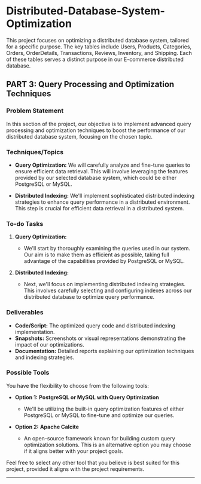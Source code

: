 # Distributed-Database-System-Optimization

This project focuses on optimizing a distributed database system, tailored for a specific purpose. The key tables include Users, Products, Categories, Orders, OrderDetails, Transactions, Reviews, Inventory, and Shipping. Each of these tables serves a distinct purpose in our E-commerce distributed database.

## PART 3: Query Processing and Optimization Techniques

### Problem Statement

In this section of the project, our objective is to implement advanced query processing and optimization techniques to boost the performance of our distributed database system, focusing on the chosen topic.

### Techniques/Topics

- **Query Optimization:** We will carefully analyze and fine-tune queries to ensure efficient data retrieval. This will involve leveraging the features provided by our selected database system, which could be either PostgreSQL or MySQL.

- **Distributed Indexing:** We'll implement sophisticated distributed indexing strategies to enhance query performance in a distributed environment. This step is crucial for efficient data retrieval in a distributed system.

### To-do Tasks

1. **Query Optimization:**
   - We'll start by thoroughly examining the queries used in our system. Our aim is to make them as efficient as possible, taking full advantage of the capabilities provided by PostgreSQL or MySQL.

2. **Distributed Indexing:**
   - Next, we'll focus on implementing distributed indexing strategies. This involves carefully selecting and configuring indexes across our distributed database to optimize query performance.

### Deliverables

- **Code/Script:** The optimized query code and distributed indexing implementation.
- **Snapshots:** Screenshots or visual representations demonstrating the impact of our optimizations.
- **Documentation:** Detailed reports explaining our optimization techniques and indexing strategies.

### Possible Tools

You have the flexibility to choose from the following tools:

- **Option 1:** **PostgreSQL or MySQL with Query Optimization**
   - We'll be utilizing the built-in query optimization features of either PostgreSQL or MySQL to fine-tune and optimize our queries.

- **Option 2:** **Apache Calcite**
   - An open-source framework known for building custom query optimization solutions. This is an alternative option you may choose if it aligns better with your project goals.

Feel free to select any other tool that you believe is best suited for this project, provided it aligns with the project requirements.

---
